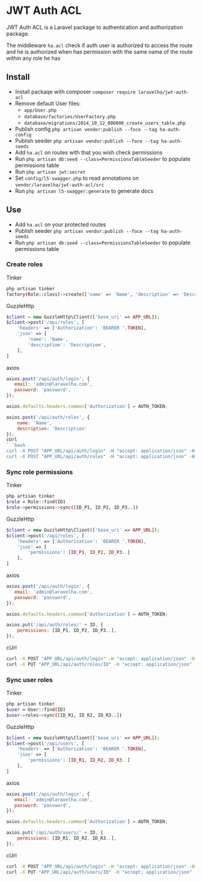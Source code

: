 # JWT Auth ACL
JWT Auth ACL is a Laravel package to authentication and authorization package.

The middleware `ha.acl` check if auth user is authorized to access the route and he is authorized when has permission with 
the same name of the route within any role he has

## Install
* Install packaqe with composer `composer require laravelha/jwt-auth-acl`
* Remove default User files: 
    - `app/User.php` 
    - `database/factories/UserFactory.php` 
    - `database/migrations/2014_10_12_000000_create_users_table.php`
* Publish config `php artisan vendor:publish --foce --tag ha-auth-config`
* Publish seeder `php artisan vendor:publish --foce --tag ha-auth-seeds`
* Add `ha.acl` on routes with that you wish check permissions
* Run `php artisan db:seed --class=PermissionsTableSeeder` to populate permissions table
* Run `php artisan jwt:secret`
* Set `config/l5-swagger.php` to read annotations on `vendor/laravelha/jwt-auth-acl/src`
* Run `php artisan l5-swagger:generate` to generate docs


## Use
* Add `ha.acl` on your protected routes
* Publish seeder `php artisan vendor:publish --foce --tag ha-auth-seeds`
* Run `php artisan db:seed --class=PermissionsTableSeeder` to populate permissions table

### Create roles
Tinker
```bash
php artisan tinker
factory(Role::class)->create(['name' => 'Name', 'description' => 'Description'])
```
GuzzleHttp
```php
$client = new GuzzleHttp\Client(['base_uri' => APP_URL]);
$client->post('/api/roles', [
    'headers' => ['Authorization': 'BEARER '.TOKEN],
    'json' => [
        'name': 'Name',
        'descriptiom': 'Descriptiom',
    ],
]
```
axios
```js
axios.post('/api/auth/login', {
   email: 'admin@laravelha.com', 
   password: 'password', 
});

axios.defaults.headers.common['Authorization'] = AUTH_TOKEN;

axios.post('/api/auth/roles', {
    name: 'Name',
    description: 'Description'
});
cUrl
```bash
curl -X POST "APP_URL/api/auth/login" -H "accept: application/json" -H "Content-Type: application/json" -d "{ \"email\": \"admin@laravelha.com\", \"password\": \"password\"}"
curl -X POST "APP_URL/api/auth/roles" -H "accept: application/json" -H "Authorization: Bearer TOKEN" -d "{ \"name\": \"Name\", \"description\": \"Description\"}"
``````

### Sync role permissions
Tinker
```bash
php artisan tinker
$role = Role::find(ID)
$role->permissions->sync([ID_P1, ID_P2, ID_P3..])
```
GuzzleHttp
```php
$client = new GuzzleHttp\Client(['base_uri' => APP_URL]);
$client->post('/api/roles', [
    'headers' => ['Authorization': 'BEARER '.TOKEN],
    'json' => [
        'permissions': [ID_P1, ID_P2, ID_P3..]
    ],
]
```
axios
```js
axios.post('/api/auth/login', {
   email: 'admin@laravelha.com', 
   password: 'password', 
});

axios.defaults.headers.common['Authorization'] = AUTH_TOKEN;

axios.put('/api/auth/roles/' + ID, {
    permissions: [ID_P1, ID_P2, ID_P3..],
});
```
cUrl
```bash
curl -X POST "APP_URL/api/auth/login" -H "accept: application/json" -H "Content-Type: application/json" -d "{ \"email\": \"admin@laravelha.com\", \"password\": \"password\"}"
curl -X PUT "APP_URL/api/auth/roles/ID" -H "accept: application/json" -H "Authorization: Bearer TOKEN" -d "{ \"permissions\": \"[ID_P1, ID_P2, ID_P3..]\"}"
```

### Sync user roles
Tinker
```bash
php artisan tinker
$user = User::find(ID)
$user->roles->sync([ID_R1, ID_R2, ID_R3..])
```
GuzzleHttp
```php
$client = new GuzzleHttp\Client(['base_uri' => APP_URL]);
$client->post('/api/users', [
    'headers' => ['Authorization': 'BEARER '.TOKEN],
    'json' => [
        'permissions': [ID_R1, ID_R2, ID_R3..]
    ],
]
```
axios
```js
axios.post('/api/auth/login', {
   email: 'admin@laravelha.com', 
   password: 'password', 
});

axios.defaults.headers.common['Authorization'] = AUTH_TOKEN;

axios.put('/api/auth/users/' + ID, {
    permissions: [ID_R1, ID_R2, ID_R3..],
});
```
cUrl
```bash
curl -X POST "APP_URL/api/auth/login" -H "accept: application/json" -H "Content-Type: application/json" -d "{ \"email\": \"admin@laravelha.com\", \"password\": \"password\"}"
curl -X PUT "APP_URL/api/auth/users/ID" -H "accept: application/json" -H "Authorization: Bearer TOKEN" -d "{ \"roles\": \"[ID_R1, ID_R2, ID_R3..]\"}"
```
